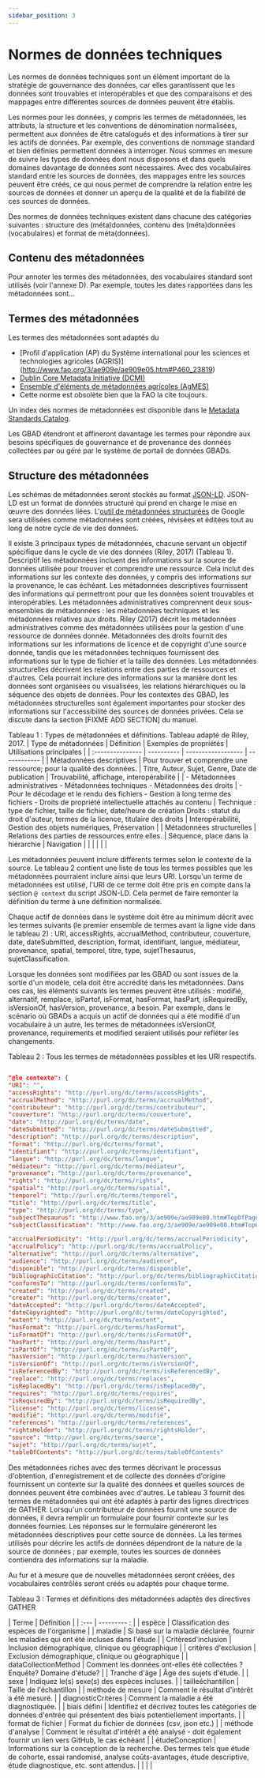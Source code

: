 ```yaml
---
sidebar_position: 3
---
```

Normes de données techniques
========================

Les normes de données techniques sont un élément important de la stratégie de gouvernance des données, car elles garantissent que les données sont trouvables
et interopérables et que des comparaisons et des mappages entre différentes sources de données peuvent être établis.

Les normes pour les données, y compris les termes de métadonnées, les attributs, la structure et les conventions de dénomination normalisées, permettent aux données de
être catalogués et des informations à tirer sur les actifs de données. Par exemple, des conventions de nommage standard et bien définies permettent
données à interroger. Nous sommes en mesure de suivre les types de données dont nous disposons et dans quels domaines davantage de données sont nécessaires. Avec
des vocabulaires standard entre les sources de données, des mappages entre les sources peuvent être créés, ce qui nous permet de comprendre la relation
entre les sources de données et donner un aperçu de la qualité et de la fiabilité de ces sources de données.

Des normes de données techniques existent dans chacune des catégories suivantes : structure des (méta)données, contenu des (méta)données (vocabulaires)
et format de méta(données).

Contenu des métadonnées
----------------

Pour annoter les termes des métadonnées, des vocabulaires standard sont utilisés (voir l'annexe D). Par exemple, toutes les dates rapportées dans les métadonnées sont...

Termes des métadonnées
--------------

Les termes des métadonnées sont adaptés du
- [Profil d'application (AP) du Système international pour les sciences et technologies agricoles (AGRIS)] (http://www.fao.org/3/ae909e/ae909e05.htm#P460_23819)
- [Dublin Core Metadata Initiative (DCMI)](https://dublincore.org/specifications/dublin-core)
- [Ensemble d'éléments de métadonnées agricoles (AgMES)](https://fairsharing.org/FAIRsharing.vd694s)
- Cette norme est obsolète bien que la FAO la cite toujours.

Un index des normes de métadonnées est disponible dans le [Metadata Standards Catalog](https://rdamsc.bath.ac.uk/scheme-index).

Les GBAD étendront et affineront davantage les termes pour répondre aux besoins spécifiques de gouvernance et de provenance des données collectées par ou
géré par le système de portail de données GBADs.

Structure des métadonnées
------------------

Les schémas de métadonnées seront stockés au format [JSON-LD](https://json-ld.org/). JSON-LD est un format de données structuré qui prend en charge le
mise en œuvre des données liées. L'[outil de métadonnées structurées](https://search.google.com/structured-data/testing-tool/) de Google sera
utilisées comme métadonnées sont créées, révisées et éditées tout au long de notre cycle de vie des données.

Il existe 3 principaux types de métadonnées, chacune servant un objectif spécifique dans le cycle de vie des données (Riley, 2017) (Tableau 1). Descriptif
les métadonnées incluent des informations sur la source de données utilisée pour trouver et comprendre une ressource. Cela inclut des informations sur les
contexte des données, y compris des informations sur la provenance, le cas échéant. Les métadonnées descriptives fournissent des informations qui permettront
pour que les données soient trouvables et interopérables. Les métadonnées administratives comprennent deux sous-ensembles de métadonnées : les métadonnées techniques et les métadonnées relatives aux droits.
Riley (2017) décrit les métadonnées administratives comme des métadonnées utilisées pour la gestion d'une ressource de données donnée. Métadonnées des droits
fournit des informations sur les informations de licence et de copyright d'une source donnée, tandis que les métadonnées techniques fournissent des informations sur
le type de fichier et la taille des données. Les métadonnées structurelles décrivent les relations entre des parties de ressources et d'autres. Cela pourrait
inclure des informations sur la manière dont les données sont organisées ou visualisées, les relations hiérarchiques ou la séquence des objets de données. Pour les contextes
des GBAD, les métadonnées structurelles sont également importantes pour stocker des informations sur l'accessibilité des sources de données privées. Cela se discute
dans la section [FIXME ADD SECTION] du manuel.

Tableau 1 : Types de métadonnées et définitions. Tableau adapté de Riley, 2017.
| Type de métadonnées | Définition | Exemples de propriétés | Utilisations principales |
| :--------------- | ---------- | ------------------ | ------------ |
| Métadonnées descriptives | Pour trouver et comprendre une ressource; pour la qualité des données. | Titre, Auteur, Sujet, Genre, Date de publication | Trouvabilité, affichage, interopérabilité |
| - Métadonnées administratives - Métadonnées techniques - Métadonnées des droits | - Pour le décodage et le rendu des fichiers - Gestion à long terme des fichiers - Droits de propriété intellectuelle attachés au contenu | Technique : type de fichier, taille de fichier, date/heure de création Droits : statut du droit d'auteur, termes de la licence, titulaire des droits | Interopérabilité, Gestion des objets numériques, Préservation |
| Métadonnées structurelles | Relations des parties de ressources entre elles. | Séquence, place dans la hiérarchie | Navigation |
| | | | |

Les métadonnées peuvent inclure différents termes selon le contexte de la source. Le tableau 2 contient une liste de tous les termes possibles que les métadonnées
pourraient inclure ainsi que leurs URI. Lorsqu'un terme de métadonnées est utilisé, l'URI de ce terme doit être pris en compte dans la section `@ context`
du script JSON-LD. Cela permet de faire remonter la définition du terme à une définition normalisée.

Chaque actif de données dans le système doit être au minimum décrit avec les termes suivants (le premier ensemble de termes avant la ligne vide dans le tableau 2) : URI,
accessRights, accrualMethod, contributeur, couverture, date, dateSubmitted, description, format, identifiant, langue, médiateur, provenance, spatial,
temporel, titre, type, sujetThesaurus, sujetClassification.

Lorsque les données sont modifiées par les GBAD ou sont issues de la sortie d'un modèle, cela doit être accrédité dans les métadonnées. Dans ces cas, les éléments suivants
les termes peuvent être utilisés : modifié, alternatif, remplace, isPartof, isFormat, hasFormat, hasPart, isRequiredBy, isVersionOf, hasVersion, provenance,
a besoin. Par exemple, dans le scénario où GBADs a acquis un actif de données qui a été modifié d'un vocabulaire à un autre, les termes de métadonnées
isVersionOf, provenance, requirements et modified seraient utilisés pour refléter les changements.

Tableau 2 : Tous les termes de métadonnées possibles et les URI respectifs.

```json

"@le contexte": {
"URI": "",
"accessRights": "http://purl.org/dc/terms/accessRights",
"accrualMethod": "http://purl.org/dc/terms/accrualMethod",
"contributeur": "http://purl.org/dc/terms/contributeur",
"couverture": "http://purl.org/dc/terms/couverture",
"date": "http://purl.org/dc/terms/date",
"dateSubmitted": "http://purl.org/dc/terms/dateSubmitted",
"description": "http://purl.org/dc/terms/description",
"format": "http://purl.org/dc/terms/format",
"identifiant": "http://purl.org/dc/terms/identifiant",
"langue": "http://purl.org/dc/terms/langue",
"médiateur": "http://purl.org/dc/terms/médiateur",
"provenance": "http://purl.org/dc/terms/provenance",
"rights": "http://purl.org/dc/terms/rights",
"spatial": "http://purl.org/dc/terms/spatial",
"temporel": "http://purl.org/dc/terms/temporel",
"title": "http://purl.org/dc/terms/title",
"type": "http://purl.org/dc/terms/type",
"subjectThesaurus": "http://www.fao.org/3/ae909e/ae909e00.htm#TopOfPage#subjectThesaurus",
"subjectClassification": "http://www.fao.org/3/ae909e/ae909e00.htm#TopOfPage#subjectClassification",

"accrualPeriodicity": "http://purl.org/dc/terms/accrualPeriodicity",
"accrualPolicy": "http://purl.org/dc/terms/accrualPolicy",
"alternative": "http://purl.org/dc/terms/alternative",
"audience": "http://purl.org/dc/terms/audience",
"disponible": "http://purl.org/dc/terms/disponible",
"bibliographicCitation": "http://purl.org/dc/terms/bibliographicCitation",
"conformsTo": "http://purl.org/dc/terms/conformsTo",
"created": "http://purl.org/dc/terms/created",
"creator": "http://purl.org/dc/terms/creator",
"dateAccepted": "http://purl.org/dc/terms/dateAccepted",
"dateCopyrighted": "http://purl.org/dc/terms/dateCopyrighted",
"extent": "http://purl.org/dc/terms/extent",
"hasFormat": "http://purl.org/dc/terms/hasFormat",
"isFormatOf": "http://purl.org/dc/terms/isFormatOf",
"hasPart": "http://purl.org/dc/terms/hasPart",
"isPartOf": "http://purl.org/dc/terms/isPartOf",
"hasVersion": "http://purl.org/dc/terms/hasVersion",
"isVersionOf": "http://purl.org/dc/terms/isVersionOf",
"isReferencedBy": "http://purl.org/dc/terms/isReferencedBy",
"replace": "http://purl.org/dc/terms/replaces",
"isReplacedBy": "http://purl.org/dc/terms/isReplacedBy",
"requires": "http://purl.org/dc/terms/requires",
"isRequiredBy": "http://purl.org/dc/terms/isRequiredBy",
"license": "http://purl.org/dc/terms/license",
"modifié": "http://purl.org/dc/terms/modifié",
"references": "http://purl.org/dc/terms/references",
"rightsHolder": "http://purl.org/dc/terms/rightsHolder",
"source": "http://purl.org/dc/terms/source",
"sujet": "http://purl.org/dc/terms/sujet",
"tableOfContents": "http://purl.org/dc/terms/tableOfContents"

```

Des métadonnées riches avec des termes décrivant le processus d'obtention, d'enregistrement et de collecte des données d'origine fournissent un contexte
sur la qualité des données et quelles sources de données peuvent être combinées avec d'autres. Le tableau 3 fournit des termes de métadonnées qui ont été adaptés
à partir des lignes directrices de GATHER. Lorsqu'un contributeur de données fournit une source de données, il devra remplir un formulaire pour fournir
contexte sur les données fournies. Les réponses sur le formulaire généreront les métadonnées descriptives pour cette source de données. La
les termes utilisés pour décrire les actifs de données dépendront de la nature de la source de données ; par exemple, toutes les sources de données
contiendra des informations sur la maladie.

Au fur et à mesure que de nouvelles métadonnées seront créées, des vocabulaires contrôlés seront créés ou adaptés pour chaque terme.

Tableau 3 : Termes et définitions des métadonnées adaptés des directives GATHER

| Terme | Définition |
| :--- | --------- : |
| espèce | Classification des espèces de l'organisme |
| maladie | Si basé sur la maladie déclarée, fournir les maladies qui ont été incluses dans l'étude |
| Critèresd'inclusion | Inclusion démographique, clinique ou géographique |
| critères d'exclusion | Exclusion démographique, clinique ou géographique |
| dataCollectionMethod | Comment les données ont-elles été collectées ? Enquête? Domaine d'étude? |
| Tranche d'âge | Âge des sujets d'étude. |
| sexe | Indiquez le(s) sexe(s) des espèces incluses. |
| tailleéchantillon | Taille de l'échantillon |
| méthode de mesure | Comment le résultat d'intérêt a été mesuré. |
| diagnosticCritères | Comment la maladie a été diagnostiquée. |
| biais défini | Identifiez et décrivez toutes les catégories de données d'entrée qui présentent des biais potentiellement importants. |
| format de fichier | Format du fichier de données (csv, json etc.) |
| méthode d'analyse | Comment le résultat d'intérêt a été analysé - doit également fournir un lien vers GitHub, le cas échéant |
| étudeConception | Informations sur la conception de la recherche. Des termes tels que étude de cohorte, essai randomisé, analyse coûts-avantages, étude descriptive, étude diagnostique, etc. sont attendus. |
| | |

